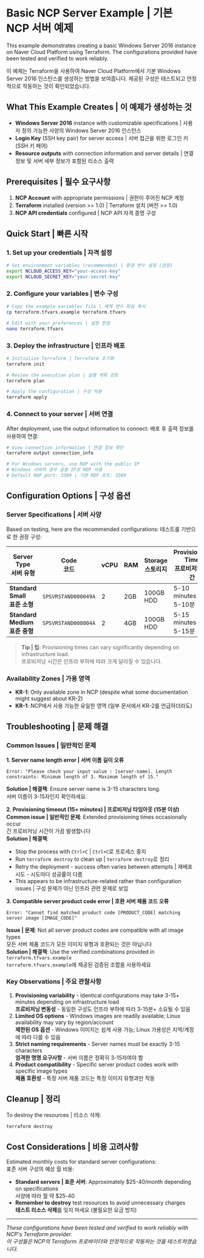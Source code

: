 # Basic NCP Server Example | 기본 NCP 서버 예제

This example demonstrates creating a basic Windows Server 2016 instance on Naver Cloud Platform using Terraform. The configurations provided have been tested and verified to work reliably.

이 예제는 Terraform을 사용하여 Naver Cloud Platform에서 기본 Windows Server 2016 인스턴스를 생성하는 방법을 보여줍니다. 제공된 구성은 테스트되고 안정적으로 작동하는 것이 확인되었습니다.

## What This Example Creates | 이 예제가 생성하는 것

- **Windows Server 2016** instance with customizable specifications | 사용자 정의 가능한 사양의 Windows Server 2016 인스턴스
- **Login Key** (SSH key pair) for server access | 서버 접근을 위한 로그인 키 (SSH 키 페어)
- **Resource outputs** with connection information and server details | 연결 정보 및 서버 세부 정보가 포함된 리소스 출력

## Prerequisites | 필수 요구사항

1. **NCP Account** with appropriate permissions | 권한이 주어진 NCP 계정
2. **Terraform** installed (version >= 1.0) | Terraform 설치 (버전 >= 1.0)
3. **NCP API credentials** configured | NCP API 자격 증명 구성

## Quick Start | 빠른 시작

### 1. Set up your credentials | 자격 설정

```bash
# Set environment variables (recommended) | 환경 변수 설정 (권장)
export NCLOUD_ACCESS_KEY="your-access-key"
export NCLOUD_SECRET_KEY="your-secret-key"
```

### 2. Configure your variables | 변수 구성

```bash
# Copy the example variables file | 예제 변수 파일 복사
cp terraform.tfvars.example terraform.tfvars

# Edit with your preferences | 설정 편집
nano terraform.tfvars
```

### 3. Deploy the infrastructure | 인프라 배포

```bash
# Initialize Terraform | Terraform 초기화
terraform init

# Review the execution plan | 실행 계획 검토
terraform plan

# Apply the configuration | 구성 적용
terraform apply
```

### 4. Connect to your server | 서버 연결

After deployment, use the output information to connect:
배포 후 출력 정보를 사용하여 연결:

```bash
# View connection information | 연결 정보 확인
terraform output connection_info

# For Windows servers, use RDP with the public IP
# Windows 서버의 경우 공용 IP로 RDP 사용
# Default RDP port: 3389 | 기본 RDP 포트: 3389
```

## Configuration Options | 구성 옵션

### Server Specifications | 서버 사양

Based on testing, here are the recommended configurations:
테스트를 기반으로 한 권장 구성:

| Server Type<br/>서버 유형 | Code<br/>코드 | vCPU | RAM | Storage<br/>스토리지 | Provisioning Time<br/>프로비저닝 시간 |
|-------------|------|------|-----|---------|-------------------|
| **Standard Small**<br/>**표준 소형** | `SPSVRSTAND000049A` | 2 | 2GB | 100GB HDD | 5-10 minutes<br/>5-10분 |
| **Standard Medium**<br/>**표준 중형** | `SPSVRSTAND000004A` | 2 | 4GB | 100GB HDD | 5-15 minutes<br/>5-15분 |

> **Tip | 팁**: Provisioning times can vary significantly depending on infrastructure load.  
> 프로비저닝 시간은 인프라 부하에 따라 크게 달라질 수 있습니다.

### Availability Zones | 가용 영역

- **KR-1**: Only available zone in NCP (despite what some documentation might suggest about KR-2)  
- **KR-1**: NCP에서 사용 가능한 유일한 영역 (일부 문서에서 KR-2를 언급하더라도)

## Troubleshooting | 문제 해결

### Common Issues | 일반적인 문제

**1. Server name length error | 서버 이름 길이 오류**
```
Error: "Please check your input value : [server-name]. Length constraints: Minimum length of 3. Maximum length of 15."
```
**Solution | 해결책**: Ensure server name is 3-15 characters long.  
서버 이름이 3-15자인지 확인하세요.

**2. Provisioning timeout (15+ minutes) | 프로비저닝 타임아웃 (15분 이상)**  
**Common issue | 일반적인 문제**: Extended provisioning times occasionally occur  
긴 프로비저닝 시간이 가끔 발생합니다  
**Solution | 해결책**: 
- Stop the process with `Ctrl+C` | `Ctrl+C`로 프로세스 중지
- Run `terraform destroy` to clean up | `terraform destroy`로 정리
- Retry the deployment - success often varies between attempts | 재배포 시도 - 시도마다 성공률이 다름
- This appears to be infrastructure-related rather than configuration issues | 구성 문제가 아닌 인프라 관련 문제로 보임

**3. Compatible server product code error | 호환 서버 제품 코드 오류**
```
Error: "Cannot find matched product code [PRODUCT_CODE] matching server image [IMAGE_CODE]"
```
**Issue | 문제**: Not all server product codes are compatible with all image types  
모든 서버 제품 코드가 모든 이미지 유형과 호환되는 것은 아닙니다  
**Solution | 해결책**: Use the verified combinations provided in `terraform.tfvars.example`  
`terraform.tfvars.example`에 제공된 검증된 조합을 사용하세요

### Key Observations | 주요 관찰사항

1. **Provisioning variability** - Identical configurations may take 3-15+ minutes depending on infrastructure load  
   **프로비저닝 변동성** - 동일한 구성도 인프라 부하에 따라 3-15분+ 소요될 수 있음
2. **Limited OS options** - Windows images are readily available; Linux availability may vary by region/account  
   **제한된 OS 옵션** - Windows 이미지는 쉽게 사용 가능; Linux 가용성은 지역/계정에 따라 다를 수 있음
3. **Strict naming requirements** - Server names must be exactly 3-15 characters  
   **엄격한 명명 요구사항** - 서버 이름은 정확히 3-15자여야 함
4. **Product compatibility** - Specific server product codes work with specific image types  
   **제품 호환성** - 특정 서버 제품 코드는 특정 이미지 유형과만 작동

## Cleanup | 정리

To destroy the resources | 리소스 삭제:

```bash
terraform destroy
```

## Cost Considerations | 비용 고려사항

Estimated monthly costs for standard server configurations:  
표준 서버 구성의 예상 월 비용:
- **Standard servers | 표준 서버**: Approximately $25-40/month depending on specifications  
  사양에 따라 월 약 $25-40
- **Remember to destroy** test resources to avoid unnecessary charges  
  **테스트 리소스 삭제**를 잊지 마세요 (불필요한 요금 방지)

---

*These configurations have been tested and verified to work reliably with NCP's Terraform provider.*  
*이 구성들은 NCP의 Terraform 프로바이더와 안정적으로 작동하는 것을 테스트하였습니다.*
